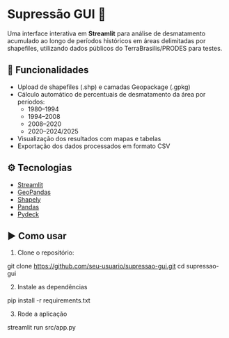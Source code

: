 # Supressão GUI 🌱

Uma interface interativa em **Streamlit** para análise de desmatamento acumulado ao longo de períodos históricos em áreas delimitadas por shapefiles, utilizando dados públicos do TerraBrasilis/PRODES para testes.

## 📌 Funcionalidades

- Upload de shapefiles (.shp) e camadas Geopackage (.gpkg)
- Cálculo automático de percentuais de desmatamento da área por períodos:
  - 1980–1994
  - 1994–2008
  - 2008–2020
  - 2020–2024/2025
- Visualização dos resultados com mapas e tabelas
- Exportação dos dados processados em formato CSV

## ⚙️ Tecnologias

- [Streamlit](https://streamlit.io/)
- [GeoPandas](https://geopandas.org/)
- [Shapely](https://shapely.readthedocs.io/)
- [Pandas](https://pandas.pydata.org/)
- [Pydeck](https://deckgl.readthedocs.io/)

## ▶️ Como usar

1. Clone o repositório:

git clone https://github.com/seu-usuario/supressao-gui.git
cd supressao-gui

2. Instale as dependências

pip install -r requirements.txt

3. Rode a aplicação

streamlit run src/app.py